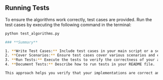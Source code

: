 ## Running Tests

To ensure the algorithms work correctly, test cases are provided. Run the test cases by executing the following command in the terminal:

```bash
python test_algorithms.py

### **Summary**

1. **Write Test Cases:** Include test cases in your main script or a separate testing script.
2. **Cover Scenarios:** Ensure test cases cover various scenarios and edge cases.
3. **Run Tests:** Execute the tests to verify the correctness of your algorithms.
4. **Document Tests:** Describe how to run tests in your README file.

This approach helps you verify that your implementations are correct and efficient.
